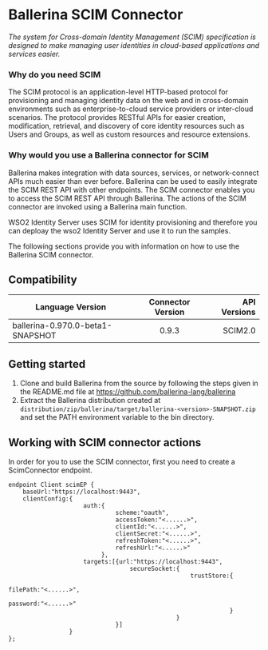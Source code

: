 # Ballerina SCIM Connector

*The system for Cross-domain Identity Management (SCIM) specification
 is designed to make managing user identities in cloud-based applications 
 and services easier.*

### Why do you need SCIM

The SCIM protocol is an application-level HTTP-based protocol for provisioning and managing 
identity data on the web and in cross-domain environments such as enterprise-to-cloud 
service providers or inter-cloud scenarios.  The protocol provides RESTful APIs for easier
creation, modification, retrieval, and discovery of core identity resources such as Users
and Groups, as well as custom resources and resource extensions. 

### Why would you use a Ballerina connector for SCIM

Ballerina makes integration with data sources, services, or network-connect APIs much easier than
ever before. Ballerina can be used to easily integrate the SCIM REST API with other endpoints.
The SCIM connector enables you to access the SCIM REST API through Ballerina. The actions of the
SCIM connector are invoked using a Ballerina main function. 

WSO2 Identity Server uses SCIM for identity provisioning and therefore you can deploay the wso2 
Identity Server and use it to run the samples. 


The following sections provide you with information on how to use the Ballerina SCIM connector.

## Compatibility
| Language Version        | Connector Version          | API Versions  |
| ------------- |:-------------:| -----:|
| ballerina-0.970.0-beta1-SNAPSHOT     | 0.9.3 | SCIM2.0 |


## Getting started

1. Clone and build Ballerina from the source by following the steps given in the README.md 
file at https://github.com/ballerina-lang/ballerina
2. Extract the Ballerina distribution created at
 `distribution/zip/ballerina/target/ballerina-<version>-SNAPSHOT.zip` and set the 
 PATH environment variable to the bin directory.

## Working with SCIM connector actions

In order for you to use the SCIM connector, first you need to create a ScimConnector 
endpoint.

```ballerina
endpoint Client scimEP {
    baseUrl:"https://localhost:9443",
    clientConfig:{
                     auth:{
                              scheme:"oauth",
                              accessToken:"<......>",
                              clientId:"<......>",
                              clientSecret:"<......>",
                              refreshToken:"<......>",
                              refreshUrl:"<......>"
                          },
                     targets:[{url:"https://localhost:9443",
                                  secureSocket:{
                                                   trustStore:{
                                                                  filePath:"<......>",
                                                                  password:"<......>"
                                                              }
                                               }
                              }]
                 }
};
```